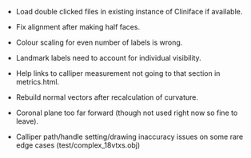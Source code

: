 - Load double clicked files in existing instance of Cliniface if available.

- Fix alignment after making half faces.

- Colour scaling for even number of labels is wrong.

- Landmark labels need to account for individual visibility.

- Help links to calliper measurement not going to that section in metrics.html.

- Rebuild normal vectors after recalculation of curvature.

- Coronal plane too far forward (though not used right now so fine to leave).
- Calliper path/handle setting/drawing inaccuracy issues on some rare edge cases (test/complex_18vtxs.obj)
